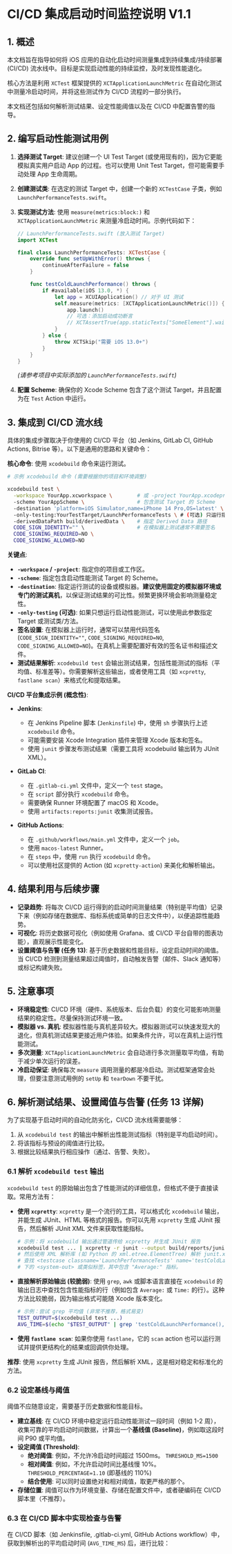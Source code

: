 # CI/CD 集成启动时间监控说明 V1.1

## 1. 概述

本文档旨在指导如何将 iOS 应用的自动化启动时间测量集成到持续集成/持续部署 (CI/CD) 流水线中。目标是实现启动性能的持续监控，及时发现性能退化。

核心方法是利用 `XCTest` 框架提供的 `XCTApplicationLaunchMetric` 在自动化测试中测量冷启动时间，并将这些测试作为 CI/CD 流程的一部分执行。

本文档还包括如何解析测试结果、设定性能阈值以及在 CI/CD 中配置告警的指导。

## 2. 编写启动性能测试用例

1.  **选择测试 Target**: 建议创建一个 UI Test Target (或使用现有的)，因为它更能模拟真实用户启动 App 的过程。也可以使用 Unit Test Target，但可能需要手动处理 App 生命周期。
2.  **创建测试类**: 在选定的测试 Target 中，创建一个新的 `XCTestCase` 子类，例如 `LaunchPerformanceTests.swift`。
3.  **实现测试方法**: 使用 `measure(metrics:block:)` 和 `XCTApplicationLaunchMetric` 来测量冷启动时间。示例代码如下：

    ```swift
    // LaunchPerformanceTests.swift (放入测试 Target)
    import XCTest

    final class LaunchPerformanceTests: XCTestCase {
        override func setUpWithError() throws {
            continueAfterFailure = false
        }

        func testColdLaunchPerformance() throws {
            if #available(iOS 13.0, *) {
                let app = XCUIApplication() // 对于 UI 测试
                self.measure(metrics: [XCTApplicationLaunchMetric()]) {
                    app.launch()
                    // 可选：添加启动成功断言
                    // XCTAssertTrue(app.staticTexts["SomeElement"].waitForExistence(timeout: 10))
                }
            } else {
                throw XCTSkip("需要 iOS 13.0+")
            }
        }
    }
    ```
    *(请参考项目中实际添加的 `LaunchPerformanceTests.swift`)*

4.  **配置 Scheme**: 确保你的 Xcode Scheme 包含了这个测试 Target，并且配置为在 `Test` Action 中运行。

## 3. 集成到 CI/CD 流水线

具体的集成步骤取决于你使用的 CI/CD 平台（如 Jenkins, GitLab CI, GitHub Actions, Bitrise 等）。以下是通用的思路和关键命令：

**核心命令**: 使用 `xcodebuild` 命令来运行测试。

```bash
# 示例 xcodebuild 命令 (需要根据你的项目和环境调整)

xcodebuild test \
  -workspace YourApp.xcworkspace \        # 或 -project YourApp.xcodeproj
  -scheme YourAppScheme \                 # 包含测试 Target 的 Scheme
  -destination 'platform=iOS Simulator,name=iPhone 14 Pro,OS=latest' \ # 或真机 'platform=iOS,id=DEVICE_UDID'
  -only-testing:YourTestTarget/LaunchPerformanceTests \ # (可选) 只运行指定的测试 Target 或类
  -derivedDataPath build/derivedData \    # 指定 Derived Data 路径
  CODE_SIGN_IDENTITY="" \                 # 在模拟器上测试通常不需要签名
  CODE_SIGNING_REQUIRED=NO \
  CODE_SIGNING_ALLOWED=NO
```

**关键点**:
*   **`-workspace` / `-project`**: 指定你的项目或工作区。
*   **`-scheme`**: 指定包含启动性能测试 Target 的 Scheme。
*   **`-destination`**: 指定运行测试的设备或模拟器。**建议使用固定的模拟器环境或专门的测试真机**，以保证测试结果的可比性。频繁更换环境会影响测量稳定性。
*   **`-only-testing` (可选)**: 如果只想运行启动性能测试，可以使用此参数指定 Target 或测试类/方法。
*   **签名设置**: 在模拟器上运行时，通常可以禁用代码签名 (`CODE_SIGN_IDENTITY=""`, `CODE_SIGNING_REQUIRED=NO`, `CODE_SIGNING_ALLOWED=NO`)。在真机上需要配置好有效的签名证书和描述文件。
*   **测试结果解析**: `xcodebuild test` 会输出测试结果，包括性能测试的指标（平均值、标准差等）。你需要解析这些输出，或者使用工具（如 `xcpretty`, `fastlane scan`）来格式化和提取结果。

**CI/CD 平台集成示例 (概念性)**:

*   **Jenkins**:
    *   在 Jenkins Pipeline 脚本 (`Jenkinsfile`) 中，使用 `sh` 步骤执行上述 `xcodebuild` 命令。
    *   可能需要安装 Xcode Integration 插件来管理 Xcode 版本和签名。
    *   使用 `junit` 步骤发布测试结果（需要工具将 xcodebuild 输出转为 JUnit XML）。

*   **GitLab CI**:
    *   在 `.gitlab-ci.yml` 文件中，定义一个 `test` stage。
    *   在 `script` 部分执行 `xcodebuild` 命令。
    *   需要确保 Runner 环境配置了 macOS 和 Xcode。
    *   使用 `artifacts:reports:junit` 收集测试报告。

*   **GitHub Actions**:
    *   在 `.github/workflows/main.yml` 文件中，定义一个 `job`。
    *   使用 `macos-latest` Runner。
    *   在 `steps` 中，使用 `run` 执行 `xcodebuild` 命令。
    *   可以使用社区提供的 Action (如 `xcpretty-action`) 来美化和解析输出。

## 4. 结果利用与后续步骤

*   **记录趋势**: 将每次 CI/CD 运行得到的启动时间测量结果（特别是平均值）记录下来（例如存储在数据库、指标系统或简单的日志文件中），以便追踪性能趋势。
*   **可视化**: 将历史数据可视化（例如使用 Grafana、或 CI/CD 平台自带的图表功能），直观展示性能变化。
*   **设置阈值与告警 (任务 13)**: 基于历史数据和性能目标，设定启动时间的阈值。当 CI/CD 检测到测量结果超过阈值时，自动触发告警（邮件、Slack 通知等）或标记构建失败。

## 5. 注意事项

*   **环境稳定性**: CI/CD 环境（硬件、系统版本、后台负载）的变化可能影响测量结果的稳定性。尽量保持测试环境一致。
*   **模拟器 vs. 真机**: 模拟器性能与真机差异较大。模拟器测试可以快速发现大的退化，但真机测试结果更接近用户体验。如果条件允许，可以在真机上运行性能测试。
*   **多次测量**: `XCTApplicationLaunchMetric` 会自动进行多次测量取平均值，有助于减少单次运行的误差。
*   **冷启动保证**: 确保每次 `measure` 调用测量的都是冷启动。测试框架通常会处理，但要注意测试用例的 `setUp` 和 `tearDown` 不要干扰。

## 6. 解析测试结果、设置阈值与告警 (任务 13 详解)

为了实现基于启动时间的自动化防劣化，CI/CD 流水线需要能够：
1.  从 `xcodebuild test` 的输出中解析出性能测试指标（特别是平均启动时间）。
2.  将该指标与预设的阈值进行比较。
3.  根据比较结果执行相应操作（通过、告警、失败）。

### 6.1 解析 `xcodebuild test` 输出

`xcodebuild test` 的原始输出包含了性能测试的详细信息，但格式不便于直接读取。常用方法有：

*   **使用 `xcpretty`**: `xcpretty` 是一个流行的工具，可以格式化 `xcodebuild` 输出，并能生成 JUnit、HTML 等格式的报告。你可以先用 `xcpretty` 生成 JUnit 报告，然后解析 JUnit XML 文件来获取性能指标。
    ```bash
    # 示例：将 xcodebuild 输出通过管道传给 xcpretty 并生成 JUnit 报告
    xcodebuild test ... | xcpretty -r junit --output build/reports/junit.xml
    # 然后使用 XML 解析库 (如 Python 的 xml.etree.ElementTree) 解析 junit.xml
    # 查找 <testcase classname='LaunchPerformanceTests' name='testColdLaunchPerformance()'>
    # 下的 <system-out> 或类似标签，其中包含 "Average:" 指标。
    ```
*   **直接解析原始输出 (较脆弱)**: 使用 `grep`, `awk` 或脚本语言直接在 `xcodebuild` 的输出日志中查找包含性能指标的行（例如包含 `Average:` 或 `Time:` 的行）。这种方法比较脆弱，因为输出格式可能随 Xcode 版本变化。
    ```bash
    # 示例：尝试 grep 平均值 (非常不推荐，格式易变)
    TEST_OUTPUT=$(xcodebuild test ...)
    AVG_TIME=$(echo "$TEST_OUTPUT" | grep 'testColdLaunchPerformance(), Average:' | awk '{print $NF}')
    ```
*   **使用 `fastlane scan`**: 如果你使用 `fastlane`，它的 `scan` action 也可以运行测试并提供更结构化的结果或回调供你处理。

**推荐**: 使用 `xcpretty` 生成 JUnit 报告，然后解析 XML，这是相对稳定和标准化的方法。

### 6.2 设定基线与阈值

阈值不应随意设定，需要基于历史数据和性能目标。

*   **建立基线**: 在 CI/CD 环境中稳定运行启动性能测试一段时间（例如 1-2 周），收集可靠的平均启动时间数据，计算出一个**基线值 (Baseline)**，例如取这段时间 P90 或平均值。
*   **设定阈值 (Threshold)**:
    *   **绝对阈值**: 例如，不允许冷启动时间超过 1500ms。 `THRESHOLD_MS=1500`
    *   **相对阈值**: 例如，不允许启动时间比基线慢 10%。 `THRESHOLD_PERCENTAGE=1.10` (即基线的 110%)
    *   **结合使用**: 可以同时设置绝对和相对阈值，取更严格的那个。
*   **存储位置**: 阈值可以作为环境变量、存储在配置文件中，或者硬编码在 CI/CD 脚本里（不推荐）。

### 6.3 在 CI/CD 脚本中实现检查与告警

在 CI/CD 脚本（如 Jenkinsfile, .gitlab-ci.yml, GitHub Actions workflow）中，获取到解析出的平均启动时间 (`AVG_TIME_MS`) 后，进行比较：
